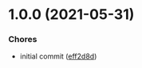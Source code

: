 # 1.0.0 (2021-05-31)

### Chores

- initial commit
  ([eff2d8d](https://github.com/merlinnot/firestore-extensions/commit/eff2d8d39fa61e3545810b5e9842d7bc40eb2c9c))
